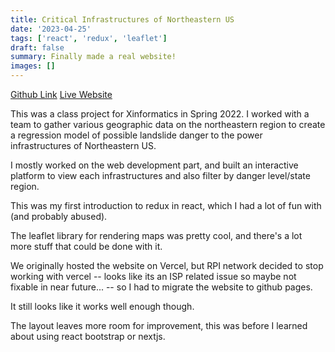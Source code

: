```yaml
---
title: Critical Infrastructures of Northeastern US
date: '2023-04-25'
tags: ['react', 'redux', 'leaflet']
draft: false
summary: Finally made a real website!
images: []
---
```


[Github Link](https://github.com/AI-and-Blockchain/F22_Web_Spam_Cleanup)
[Live Website](https://critical-infrastructures.github.io)

This was a class project for Xinformatics in Spring 2022.
I worked with a team to gather various geographic data on the northeastern region to create a regression model of possible landslide danger to the power infrastructures of Northeastern US.

I mostly worked on the web development part, and built an interactive platform to view each infrastructures and also filter by danger level/state region.

This was my first introduction to redux in react, which I had a lot of fun with (and probably abused).

The leaflet library for rendering maps was pretty cool, and there's a lot more stuff that could be done with it.

We originally hosted the website on Vercel, but RPI network decided to stop working with vercel -- looks like its an ISP related issue so maybe not fixable in near future... -- so I had to migrate the website to github pages.

It still looks like it works well enough though.

The layout leaves more room for improvement, this was before I learned about using react bootstrap or nextjs.
